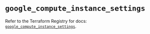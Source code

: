 # `google_compute_instance_settings`

Refer to the Terraform Registry for docs: [`google_compute_instance_settings`](https://registry.terraform.io/providers/hashicorp/google/6.18.0/docs/resources/compute_instance_settings).
